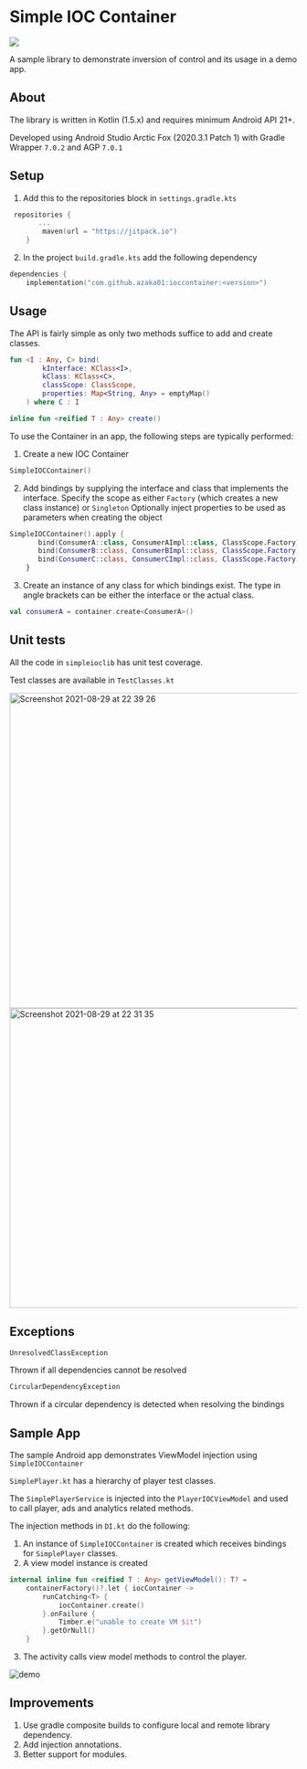 # Simple IOC Container

[![](https://jitpack.io/v/azaka01/ioccontainer.svg)](https://jitpack.io/#azaka01/ioccontainer)

A sample library to demonstrate inversion of control and its usage in a demo app.

## About

The library is written in Kotlin (1.5.x) and requires minimum Android API 21+.

Developed using Android Studio Arctic Fox (2020.3.1 Patch 1) with Gradle Wrapper `7.0.2` and AGP `7.0.1`

## Setup

1. Add this to the repositories block in `settings.gradle.kts`
```Kotlin
 repositories {
       ...
        maven(url = "https://jitpack.io")
    }
```
2. In the project `build.gradle.kts` add the following dependency
```Kotlin
dependencies {
    implementation("com.github.azaka01:ioccontainer:<version>")
```

## Usage

The API is fairly simple as only two methods suffice to add and create classes.

```Kotlin
fun <I : Any, C> bind(
        kInterface: KClass<I>,
        kClass: KClass<C>,
        classScope: ClassScope,
        properties: Map<String, Any> = emptyMap()
    ) where C : I 
```

```Kotlin
inline fun <reified T : Any> create() 
```

To use the Container in an app, the following steps are typically performed:


1. Create a new IOC Container 
```Kotlin 
SimpleIOCContainer()
```
2. Add bindings by supplying the interface and class that implements the interface. 
   Specify the scope as either `Factory` (which creates a new class instance) or `Singleton`
   Optionally inject properties to be used as parameters when creating the object
   
```Kotlin
SimpleIOCContainer().apply {
       bind(ConsumerA::class, ConsumerAImpl::class, ClassScope.Factory)
       bind(ConsumerB::class, ConsumerBImpl::class, ClassScope.Factory)
       bind(ConsumerC::class, ConsumerCImpl::class, ClassScope.Factory)
    }
```
3. Create an instance of any class for which bindings exist. 
The type in angle brackets can be either the interface or the actual class.
```Kotlin 
val consumerA = container.create<ConsumerA>()
```
## Unit tests

All the code in `simpleioclib` has unit test coverage.

Test classes are available in `TestClasses.kt`

<img width="552" alt="Screenshot 2021-08-29 at 22 39 26" src="https://user-images.githubusercontent.com/1098487/131266200-87776717-4938-4446-ad4e-37bbb068d8f4.png">

<img width="525" alt="Screenshot 2021-08-29 at 22 31 35" src="https://user-images.githubusercontent.com/1098487/131266216-e2b9dd39-bb19-47a2-b230-a1d9fb808ba9.png">


## Exceptions

```Kotlin
UnresolvedClassException
```
Thrown if all dependencies cannot be resolved

```Kotlin
CircularDependencyException
```
Thrown if a circular dependency is detected when resolving the bindings

## Sample App

The sample Android app demonstrates ViewModel injection using `SimpleIOCContainer`

`SimplePlayer.kt` has a hierarchy of player test classes. 

The `SimplePlayerService` is injected into the `PlayerIOCViewModel` and used to call player, ads and analytics related methods.

The injection methods in `DI.kt` do the following:
1. An instance of `SimpleIOCContainer` is created which receives bindings for `SimplePlayer` classes.
2. A view model instance is created 
```Kotlin
internal inline fun <reified T : Any> getViewModel(): T? =
    containerFactory()?.let { iocContainer ->
        runCatching<T> {
            iocContainer.create()
        }.onFailure {
            Timber.e("unable to create VM $it")
        }.getOrNull()
    }
```
3. The activity calls view model methods to control the player.

![demo](https://user-images.githubusercontent.com/1098487/131267019-dc24ad0e-1aa5-4e3c-a1c8-aa5173ab042b.gif)

## Improvements

1. Use gradle composite builds to configure local and remote library dependency.
2. Add injection annotations.
3. Better support for modules.
